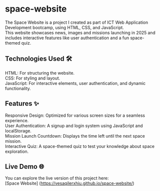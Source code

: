 # space-website

The Space Website is a project I created as part of ICT Web Application Development bootcamp, using HTML, CSS, and JavaScript.  
This website showcases news, images and missions launching in 2025 and includes interactive features like user authentication and a fun space-themed quiz.

## Technologies Used 🛠️  
HTML: For structuring the website.  
CSS: For styling and layout.  
JavaScript: For interactive elements, user authentication, and dynamic functionality.  

## Features ✨ 
Responsive Design: Optimized for various screen sizes for a seamless experience.  
User Authentication: A signup and login system using JavaScript and localStorage.  
Mission Launch Countdown: Displays the time left until the next space mission.  
Interactive Quiz: A space-themed quiz to test your knowledge about space exploration. 


## Live Demo 🌐    
You can explore the live version of this project here:  
[Space Website] (https://vesaqilerxhiu.github.io/space-website/)

